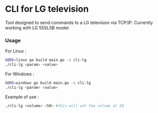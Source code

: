 # CLI for LG television
Tool designed to send commands to a LG television via TCP/IP. Currently working with LG 55SL5B model.
### Usage
For Linux :
```bash
GOOS=linux go build main.go -o cli-lg 
./cli-lg <param> <value>
```

For Windows :
```bash
GOOS=windows go build main.go -o cli-lg 
./cli-lg <param> <value>
```

Example of use :
```bash
./cli-lg <volume> <50> #this will set the volume at 50
```